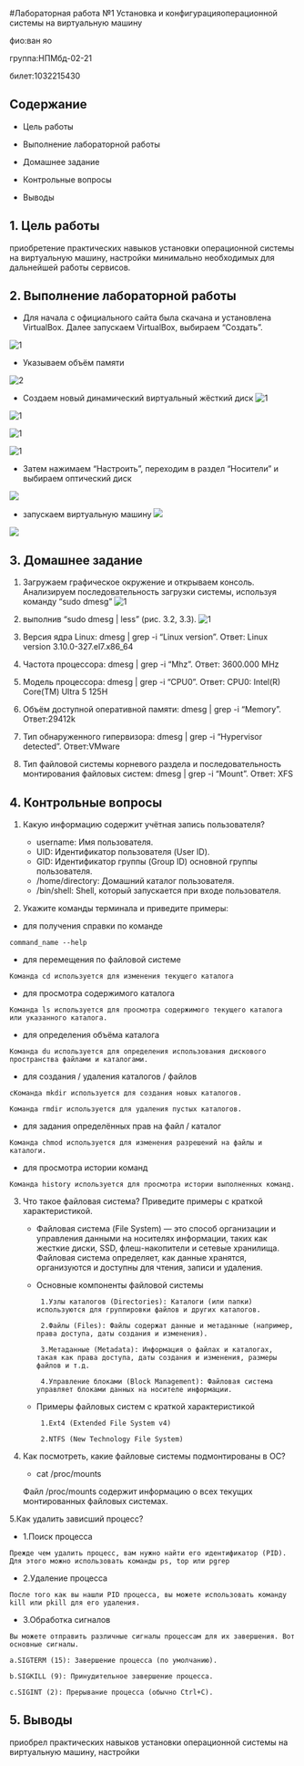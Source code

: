 #Лабораторная работа №1 Установка и конфигурацияоперационной системы на виртуальную машину


фио:ван яо

группа:НПМбд-02-21

билет:1032215430


## Содержание

- Цель работы

- Выполнение лабораторной работы

- Домашнее задание

- Контрольные вопросы

-  Выводы

## 1. Цель работы
приобретение практических навыков
установки операционной системы на виртуальную машину, настройки минимально необходимых для дальнейшей работы сервисов.

## 2. Выполнение лабораторной работы
- Для начала с официального сайта была скачана и установлена VirtualBox.
Далее запускаем VirtualBox, выбираем “Создать”.


![ 1](https://github.com/wangyao200036/infosec/raw/main/lab1_pic/8ecdfdb4f04a6346a32c0ea6f9b88bf.png)

- Указываем объём памяти

![2](https://github.com/wangyao200036/infosec/raw/main/lab1_pic/8fa47648e8acfd7be0f700701f3c71e.png)

- Создаем новый динамический виртуальный жёсткий диск
![1](https://github.com/wangyao200036/infosec/raw/main/lab1_pic/b4c861eba37f6fb304d9dbd4b20d070.png)

![1](https://github.com/wangyao200036/infosec/raw/main/lab1_pic/e03ea3cb9cb7d0926c730f6284c0d73.png)

![1](https://github.com/wangyao200036/infosec/raw/main/lab1_pic/15d17b6022555202dbadcd16f90283c.png)

![1](https://github.com/wangyao200036/infosec/raw/main/lab1_pic/37c144456188ed52671674cc5dab659.png)

- Затем нажимаем “Настроить”, переходим в раздел “Носители” и выбираем
оптический диск

![](https://github.com/wangyao200036/infosec/raw/main/lab1_pic/0c12055dcfb748d319c33d6c54657cc.png)

- запускаем виртуальную машину
![](https://github.com/wangyao200036/infosec/raw/main/lab1_pic/6584071c61903c0a37ed7516994230b.png)

![](https://github.com/wangyao200036/infosec/raw/main/lab1_pic/425e0545c327a2784a2d5604c82b7e6.png)

## 3. Домашнее задание
1. Загружаем графическое окружение и открываем консоль. Анализируем последовательность загрузки системы, используя команду “sudo dmesg”
![1](https://github.com/wangyao200036/infosec/raw/main/work1/8d7fa76609a05a7daf3189a2ed46d90.png)

2. выполнив “sudo dmesg | less” (рис. 3.2, 3.3).
![1](https://github.com/wangyao200036/infosec/raw/main/work1/2f0e2572ae6944d438497f9784e68a3.png)

3. Версия ядра Linux: dmesg | grep -i “Linux version”. Ответ: Linux version 3.10.0-327.el7.x86_64 

4. Частота процессора: dmesg | grep -i “Mhz”. Ответ: 3600.000 MHz

5. Модель процессора: dmesg | grep -i “CPU0”. Ответ: CPU0: Intel(R) Core(TM) Ultra 5 125H

6. Объём доступной оперативной памяти: dmesg | grep -i “Memory”. Ответ:29412k

7. Тип обнаруженного гипервизора: dmesg | grep -i “Hypervisor detected”. Ответ:VMware

8. Тип файловой системы корневого раздела и последовательность монтирования файловых систем: dmesg | grep -i “Mount”. Ответ: XFS


## 4. Контрольные вопросы
1. Какую информацию содержит учётная запись пользователя?

   - username: Имя пользователя.
   - UID: Идентификатор пользователя (User ID).
   - GID: Идентификатор группы (Group ID) основной группы пользователя.
   - /home/directory: Домашний каталог пользователя.
   - /bin/shell: Shell, который запускается при входе пользователя.

2.  Укажите команды терминала и приведите примеры:

   - для получения справки по команде
   
    command_name --help
   - для перемещения по файловой системе
   
    Команда cd используется для изменения текущего каталога
   - для просмотра содержимого каталога
   
    Команда ls используется для просмотра содержимого текущего каталога или указанного каталога.
   - для определения объёма каталога
   
    Команда du используется для определения использования дискового пространства файлами и каталогами.
   - для создания / удаления каталогов / файлов
   
    cКоманда mkdir используется для создания новых каталогов.

    Команда rmdir используется для удаления пустых каталогов.
   - для задания определённых прав на файл / каталог
   
    Команда chmod используется для изменения разрешений на файлы и каталоги.
   - для просмотра истории команд
   
    Команда history используется для просмотра истории выполненных команд.

3. Что такое файловая система? Приведите примеры с краткой характеристикой.
   - Файловая система (File System) — это способ организации и управления данными на носителях информации, таких как жесткие диски, SSD, флеш-накопители и сетевые хранилища. Файловая система определяет, как данные хранятся, организуются и доступны для чтения, записи и удаления.
   - Основные компоненты файловой системы
   
          1.Узлы каталогов (Directories): Каталоги (или папки) используются для группировки файлов и других каталогов.

          2.Файлы (Files): Файлы содержат данные и метаданные (например, права доступа, даты создания и изменения).

          3.Метаданные (Metadata): Информация о файлах и каталогах, такая как права доступа, даты создания и изменения, размеры файлов и т.д.

          4.Управление блоками (Block Management): Файловая система управляет блоками данных на носителе информации.
   - Примеры файловых систем с краткой характеристикой
   
          1.Ext4 (Extended File System v4)
   
          2.NTFS (New Technology File System)
4. Как посмотреть, какие файловые системы подмонтированы в ОС?
   - cat /proc/mounts
   
    Файл /proc/mounts содержит информацию о всех текущих монтированных файловых системах.

5.Как удалить зависший процесс?

   - 1.Поиск процесса
   
    Прежде чем удалить процесс, вам нужно найти его идентификатор (PID). Для этого можно использовать команды ps, top или pgrep

   - 2.Удаление процесса
   
    После того как вы нашли PID процесса, вы можете использовать команду kill или pkill для его удаления.

   - 3.Обработка сигналов
   
    Вы можете отправить различные сигналы процессам для их завершения. Вот основные сигналы.

    a.SIGTERM (15): Завершение процесса (по умолчанию). 

    b.SIGKILL (9): Принудительное завершение процесса.

    c.SIGINT (2): Прерывание процесса (обычно Ctrl+C).

## 5. Выводы
приобрел  практических навыков установки операционной системы на виртуальную машину, настройки 